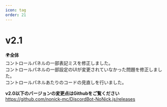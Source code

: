 ```yaml
---
icon: tag
order: 21
---
```

# v2.1
🌍**全体**<br>
コントロールパネルの一部表記ミスを修正しました。<br>
コントロールパネルの一部設定のUIが変更されていなかった問題を修正しました。<br>
コントロールパネルあたりのコードの見直しを行いました。

**v2.0以下のバージョンの変更点はGithubをご覧ください**<br>
https://github.com/nonick-mc/DiscordBot-NoNick.js/releases